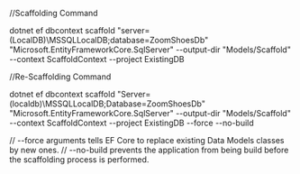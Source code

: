 ﻿//Scaffolding Command

dotnet ef dbcontext scaffold 
"server=(LocalDB)\MSSQLLocalDB;database=ZoomShoesDb" 
"Microsoft.EntityFrameworkCore.SqlServer" 
--output-dir "Models/Scaffold" 
--context ScaffoldContext 
--project ExistingDB


//Re-Scaffolding Command

dotnet ef dbcontext scaffold 
"Server=(localdb)\MSSQLLocalDB;Database=ZoomShoesDb"
"Microsoft.EntityFrameworkCore.SqlServer" 
--output-dir "Models/Scaffold" 
--context ScaffoldContext 
--project ExistingDB
--force --no-build

// --force arguments tells EF Core to replace existing Data Models classes by new ones.
// --no-build prevents the application from being build before the scaffolding process is performed.

